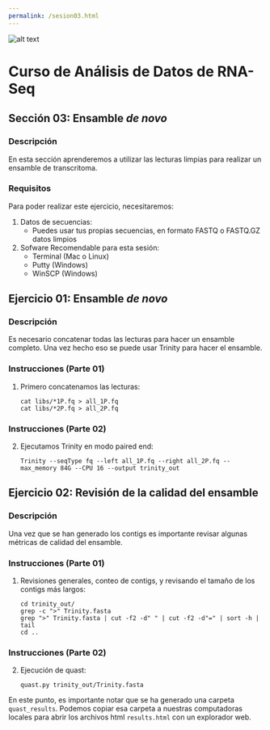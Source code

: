 ```yaml
---
permalink: /sesion03.html
---
```

![alt text](https://solariabiodata.com.mx/images/solaria_banner.png "Soluciones de Siguiente Generación")
# Curso de Análisis de Datos de RNA-Seq

## Sección 03: Ensamble ***de novo***

### Descripción
En esta sección aprenderemos a utilizar las lecturas limpias para realizar un ensamble de transcritoma.

### Requisitos

Para poder realizar este ejercicio, necesitaremos:

1. Datos de secuencias:
    - Puedes usar tus propias secuencias, en formato FASTQ o FASTQ.GZ datos limpios
2. Sofware Recomendable para esta sesión:
    - Terminal (Mac o Linux)
    - Putty (Windows)
    - WinSCP (Windows)

## Ejercicio 01: Ensamble ***de novo***
### Descripción
Es necesario concatenar todas las lecturas para hacer un ensamble completo. Una vez hecho eso se puede usar Trinity para hacer el ensamble.

### Instrucciones (Parte 01)
1. Primero concatenamos las lecturas:
    ~~~
    cat libs/*1P.fq > all_1P.fq 
    cat libs/*2P.fq > all_2P.fq
    ~~~
### Instrucciones (Parte 02)
2. Ejecutamos Trinity en modo paired end:
    ~~~
    Trinity --seqType fq --left all_1P.fq --right all_2P.fq --max_memory 84G --CPU 16 --output trinity_out
    ~~~

## Ejercicio 02: Revisión de la calidad del ensamble
### Descripción
Una vez que se han generado los contigs es importante revisar algunas métricas de calidad del ensamble.

### Instrucciones (Parte 01)
1. Revisiones generales, conteo de contigs, y revisando el tamaño de los contigs más largos:
    ~~~
    cd trinity_out/
    grep -c ">" Trinity.fasta
    grep ">" Trinity.fasta | cut -f2 -d" " | cut -f2 -d"=" | sort -h | tail
    cd ..
    ~~~

### Instrucciones (Parte 02)
2. Ejecución de quast:
    ~~~
    quast.py trinity_out/Trinity.fasta
    ~~~

En este punto, es importante notar que se ha generado una carpeta `quast_results`. Podemos copiar esa carpeta a nuestras computadoras locales para abrir los archivos html `results.html` con un explorador web.

